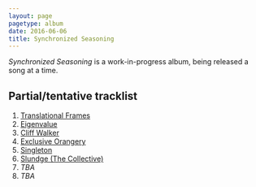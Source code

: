 ```yaml
---
layout: page
pagetype: album
date: 2016-06-06
title: Synchronized Seasoning
---
```


_Synchronized Seasoning_ is a work-in-progress album, being released a
song at a time.


## Partial/tentative tracklist

1. [Translational Frames](translational-frames)
2. [Eigenvalue](eigenvalue)
3. [Cliff Walker](cliff-walker)
4. [Exclusive Orangery](exclusive-orangery)
5. [Singleton](singleton)
6. [Slundge (The Collective)](slundge)
7. _TBA_
8. _TBA_
